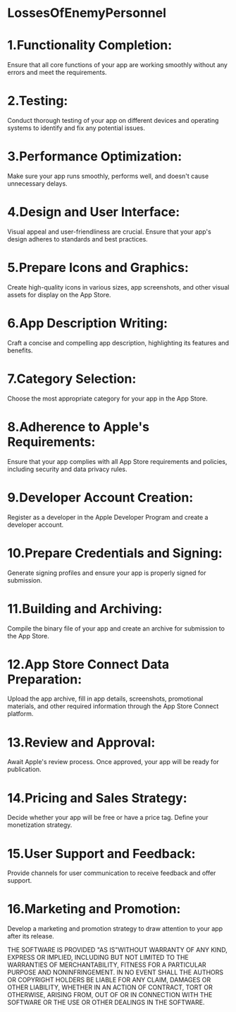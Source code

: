 # LossesOfEnemyPersonnel

# 1.Functionality Completion:
Ensure that all core functions of your app are working smoothly without any errors and meet the requirements.
# 2.Testing:
Conduct thorough testing of your app on different devices and operating systems to identify and fix any potential issues.
# 3.Performance Optimization:
Make sure your app runs smoothly, performs well, and doesn't cause unnecessary delays.
# 4.Design and User Interface:
Visual appeal and user-friendliness are crucial. Ensure that your app's design adheres to standards and best practices.
# 5.Prepare Icons and Graphics:
Create high-quality icons in various sizes, app screenshots, and other visual assets for display on the App Store.
# 6.App Description Writing:
Craft a concise and compelling app description, highlighting its features and benefits.
# 7.Category Selection:
Choose the most appropriate category for your app in the App Store.
# 8.Adherence to Apple's Requirements:
Ensure that your app complies with all App Store requirements and policies, including security and data privacy rules.
# 9.Developer Account Creation:
Register as a developer in the Apple Developer Program and create a developer account.
# 10.Prepare Credentials and Signing:
Generate signing profiles and ensure your app is properly signed for submission.
# 11.Building and Archiving:
Compile the binary file of your app and create an archive for submission to the App Store.
# 12.App Store Connect Data Preparation:
Upload the app archive, fill in app details, screenshots, promotional materials, and other required information through the App Store Connect platform.
# 13.Review and Approval:
Await Apple's review process. Once approved, your app will be ready for publication.
# 14.Pricing and Sales Strategy:
Decide whether your app will be free or have a price tag. Define your monetization strategy.
# 15.User Support and Feedback:
Provide channels for user communication to receive feedback and offer support.
# 16.Marketing and Promotion:
Develop a marketing and promotion strategy to draw attention to your app after its release.

THE SOFTWARE IS PROVIDED "AS IS"WITHOUT WARRANTY OF ANY KIND,
EXPRESS OR
IMPLIED, INCLUDING BUT NOT LIMITED TO THE WARRANTIES OF
MERCHANTABILITY,
FITNESS FOR A PARTICULAR PURPOSE AND NONINFRINGEMENT. IN NO
EVENT SHALL THE
AUTHORS OR COPYRIGHT HOLDERS BE LIABLE FOR ANY CLAIM, DAMAGES
OR OTHER
LIABILITY, WHETHER IN AN ACTION OF CONTRACT, TORT OR OTHERWISE,
ARISING FROM,
OUT OF OR IN CONNECTION WITH THE SOFTWARE OR THE USE OR OTHER
DEALINGS IN THE SOFTWARE.
